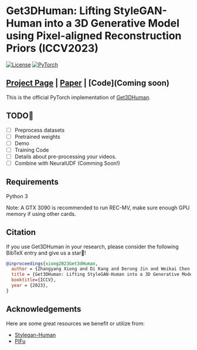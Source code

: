 # Get3DHuman: Lifting StyleGAN-Human into a 3D Generative Model using Pixel-aligned Reconstruction Priors (ICCV2023)
[![License](https://img.shields.io/badge/License-Apache_2.0-blue.svg)](https://opensource.org/licenses/Apache-2.0) 
<a href="https://pytorch.org/get-started/locally/"><img alt="PyTorch" src="https://img.shields.io/badge/PyTorch-ee4c2c?logo=pytorch&logoColor=white"></a>

## [Project Page](  ) | [Paper](https://arxiv.org/abs/2302.01162) | [Code](Coming soon)

This is the official PyTorch implementation of [Get3DHuman]().


## TODO:triangular_flag_on_post:

- [ ] Preprocess datasets
- [ ] Pretrained weights
- [ ] Demo
- [ ] Training Code
- [ ] Details about pre-processing your videos.
- [ ] Combine with NeuralUDF (Comming Soon!)

## Requirements

Python 3


Note: A GTX 3090 is recommended to run REC-MV, make sure enough GPU memory if using other cards.



 
## Citation 
If you use Get3DHuman in your research, please consider the following BibTeX entry and give us a star🌟!

```bibtex
@inproceedings{xiong2023Get3dHuman,
  author = {Zhangyang Xiong and Di Kang and Derong Jin and Weikai Chen and Linchao Bao and Shuguang Cui and Xiaoguang Han},  
  title = {Get3DHuman: Lifting StyleGAN-Human into a 3D Generative Model using Pixel-aligned Reconstruction Priors},
  booktitle={ICCV},
  year = {2023},
}
```

##  Acknowledgements

Here are some great resources we benefit or utilize from:

- [Stylegan-Human](https://github.com/stylegan-human/StyleGAN-Human)
- [PIFu](https://github.com/shunsukesaito/PIFu)
